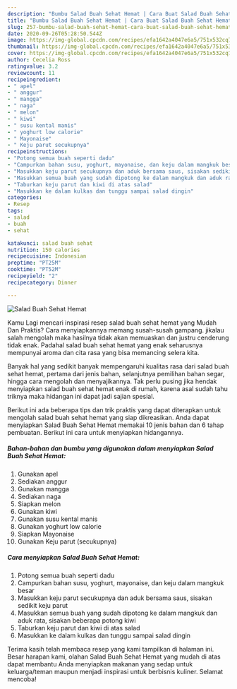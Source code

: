 ```yaml
---
description: "Bumbu Salad Buah Sehat Hemat | Cara Buat Salad Buah Sehat Hemat Yang Bisa Manjain Lidah"
title: "Bumbu Salad Buah Sehat Hemat | Cara Buat Salad Buah Sehat Hemat Yang Bisa Manjain Lidah"
slug: 257-bumbu-salad-buah-sehat-hemat-cara-buat-salad-buah-sehat-hemat-yang-bisa-manjain-lidah
date: 2020-09-26T05:28:50.544Z
image: https://img-global.cpcdn.com/recipes/efa1642a4047e6a5/751x532cq70/salad-buah-sehat-hemat-foto-resep-utama.jpg
thumbnail: https://img-global.cpcdn.com/recipes/efa1642a4047e6a5/751x532cq70/salad-buah-sehat-hemat-foto-resep-utama.jpg
cover: https://img-global.cpcdn.com/recipes/efa1642a4047e6a5/751x532cq70/salad-buah-sehat-hemat-foto-resep-utama.jpg
author: Cecelia Ross
ratingvalue: 3.2
reviewcount: 11
recipeingredient:
- " apel"
- " anggur"
- " mangga"
- " naga"
- " melon"
- " kiwi"
- " susu kental manis"
- " yoghurt low calorie"
- " Mayonaise"
- " Keju parut secukupnya"
recipeinstructions:
- "Potong semua buah seperti dadu"
- "Campurkan bahan susu, yoghurt, mayonaise, dan keju dalam mangkuk besar"
- "Masukkan keju parut secukupnya dan aduk bersama saus, sisakan sedikit keju parut"
- "Masukkan semua buah yang sudah dipotong ke dalam mangkuk dan aduk rata, sisakan beberapa potong kiwi"
- "Taburkan keju parut dan kiwi di atas salad"
- "Masukkan ke dalam kulkas dan tunggu sampai salad dingin"
categories:
- Resep
tags:
- salad
- buah
- sehat

katakunci: salad buah sehat 
nutrition: 150 calories
recipecuisine: Indonesian
preptime: "PT25M"
cooktime: "PT52M"
recipeyield: "2"
recipecategory: Dinner

---
```



![Salad Buah Sehat Hemat](https://img-global.cpcdn.com/recipes/efa1642a4047e6a5/751x532cq70/salad-buah-sehat-hemat-foto-resep-utama.jpg)

Kamu Lagi mencari inspirasi resep salad buah sehat hemat yang Mudah Dan Praktis? Cara menyiapkannya memang susah-susah gampang. jikalau salah mengolah maka hasilnya tidak akan memuaskan dan justru cenderung tidak enak. Padahal salad buah sehat hemat yang enak seharusnya mempunyai aroma dan cita rasa yang bisa memancing selera kita.

Banyak hal yang sedikit banyak mempengaruhi kualitas rasa dari salad buah sehat hemat, pertama dari jenis bahan, selanjutnya pemilihan bahan segar, hingga cara mengolah dan menyajikannya. Tak perlu pusing jika hendak menyiapkan salad buah sehat hemat enak di rumah, karena asal sudah tahu triknya maka hidangan ini dapat jadi sajian spesial.




Berikut ini ada beberapa tips dan trik praktis yang dapat diterapkan untuk mengolah salad buah sehat hemat yang siap dikreasikan. Anda dapat menyiapkan Salad Buah Sehat Hemat memakai 10 jenis bahan dan 6 tahap pembuatan. Berikut ini cara untuk menyiapkan hidangannya.

<!--inarticleads1-->

##### Bahan-bahan dan bumbu yang digunakan dalam menyiapkan Salad Buah Sehat Hemat:

1. Gunakan  apel
1. Sediakan  anggur
1. Gunakan  mangga
1. Sediakan  naga
1. Siapkan  melon
1. Gunakan  kiwi
1. Gunakan  susu kental manis
1. Gunakan  yoghurt low calorie
1. Siapkan  Mayonaise
1. Gunakan  Keju parut (secukupnya)




<!--inarticleads2-->

##### Cara menyiapkan Salad Buah Sehat Hemat:

1. Potong semua buah seperti dadu
1. Campurkan bahan susu, yoghurt, mayonaise, dan keju dalam mangkuk besar
1. Masukkan keju parut secukupnya dan aduk bersama saus, sisakan sedikit keju parut
1. Masukkan semua buah yang sudah dipotong ke dalam mangkuk dan aduk rata, sisakan beberapa potong kiwi
1. Taburkan keju parut dan kiwi di atas salad
1. Masukkan ke dalam kulkas dan tunggu sampai salad dingin




Terima kasih telah membaca resep yang kami tampilkan di halaman ini. Besar harapan kami, olahan Salad Buah Sehat Hemat yang mudah di atas dapat membantu Anda menyiapkan makanan yang sedap untuk keluarga/teman maupun menjadi inspirasi untuk berbisnis kuliner. Selamat mencoba!
